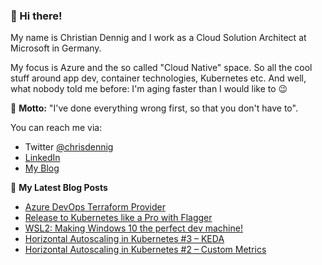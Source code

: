 ### 👋 Hi there!

My name is Christian Dennig and I work as a Cloud Solution Architect at Microsoft in Germany.

My focus is Azure and the so called "Cloud Native" space. So all the cool stuff around app dev, container technologies, Kubernetes etc. And well, what nobody told me before: I'm aging faster than I would like to 😉

📣 **Motto:** "I've done everything wrong first, so that you don't have to".

You can reach me via:

- Twitter [@chrisdennig](https://twitter.com/chrisdennig)
- [LinkedIn](https://www.linkedin.com/in/christian-dennig-47427733/)
- [My Blog](https://partlycloudy.blog)

📕 **My Latest Blog Posts**

<!-- BLOG-POST-LIST:START -->
- [Azure DevOps Terraform Provider](https://partlycloudy.blog/2020/08/05/azure-devops-terraform-provider/)
- [Release to Kubernetes like a Pro with Flagger](https://partlycloudy.blog/2020/07/08/release-to-k8s-like-a-pro-with-flagger/)
- [WSL2: Making Windows 10 the perfect dev machine!](https://partlycloudy.blog/2020/06/05/wsl2-making-windows-10-the-perfect-dev-machine/)
- [Horizontal Autoscaling in Kubernetes #3 – KEDA](https://partlycloudy.blog/2020/05/29/horizontal-autoscaling-in-kubernetes-3-keda/)
- [Horizontal Autoscaling in Kubernetes #2 – Custom Metrics](https://partlycloudy.blog/2020/05/27/horizontal-autoscaling-in-kubernetes-2-custom-metrics/)
<!-- BLOG-POST-LIST:END -->
